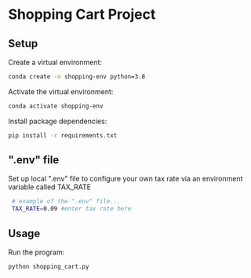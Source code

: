 # Shopping Cart Project

## Setup

Create a virtual environment:

```sh
conda create -n shopping-env python=3.8
```

Activate the virtual environment:
```sh
conda activate shopping-env
```

Install package dependencies:
```sh
pip install -r requirements.txt
```

## ".env" file

Set up local ".env" file to configure your own tax rate via an environment variable called TAX_RATE
```sh
 # example of the ".env" file...
 TAX_RATE=0.09 #enter tax rate here
```

## Usage

Run the program:

```sh
python shopping_cart.py
```
